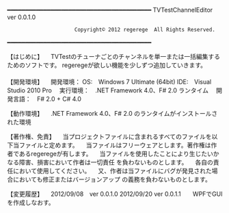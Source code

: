 ﻿﻿━━━━━━━━━━━━━━━━━━━━━━━━━━━━━━━━━━━━━━━━
                       TVTestChannelEditor   ver 0.0.1.0

                          Copyright© 2012 regerege  All Rights Reserved.
━━━━━━━━━━━━━━━━━━━━━━━━━━━━━━━━━━━━━━━━

【はじめに】
　TVTestのチューナごとのチャンネルを単一または一括編集するためのソフトです。
regeregeが欲しい機能を少しずつ追加していきます。

【開発環境】
　開発環境：
	OS:　Windows 7 Ultimate (64bit)
	IDE:　Visual Studio 2010 Pro
　実行環境：　.NET Framework 4.0、F# 2.0 ランタイム
　開発言語：　F# 2.0 + C# 4.0


【動作環境】
　.NET Framework 4.0、F# 2.0 のランタイムがインストールされた環境


【著作権、免責】
　当プロジェクトファイルに含まれるすべてのファイルを以下当ファイルと定めます。
　当ファイルはフリーウェアとします。著作権は作者であるregeregeが有します。
　当ファイルを使用したことにより生じたいかなる障害、損害において作者は一切責任
を負わないものとします。
　各自の責任において使用してください。
　又、作者は当ファイルにバグが発見された場合においても修正またはバージョンアップ
の義務を負わないものとします。

【変更履歴】
　2012/09/08　ver 0.0.1.0
  2012/09/20  ver 0.0.1.1　　WPFでGUIを作成しなおす。


